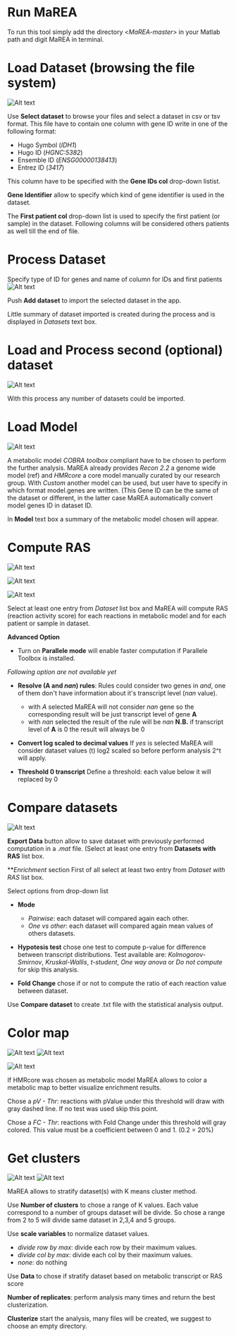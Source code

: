 # Run MaREA
To run this tool simply add the directory <*MaREA-master*> in your Matlab path and digit MaREA in terminal.

# Load Dataset (browsing the file system)

![Alt text](https://raw.githubusercontent.com/BIMIB-DISCo/MaREA/master/Images/dataset_loaded.png?raw=true "Title")

Use **Select dataset** to browse your files and select a dataset in csv or tsv format. This file have to contain one column with gene ID write in one of the following format:
- Hugo Symbol (*IDH1*)
- Hugo ID (*HGNC:5382*)
- Ensemble ID (*ENSG00000138413*)
- Entrez ID (*3417*)

This column have to be specified with the **Gene IDs col** drop-down listist.

**Gene Identifier** allow to specify which kind of gene identifier is used in the dataset.

The **First patient col** drop-down list is used to specify the first patient (or sample) in the dataset. Following columns will be considered others patients as well till the end of file.


# Process Dataset
Specify type of ID for genes and name of column for IDs and first patients
![Alt text](https://raw.githubusercontent.com/BIMIB-DISCo/MaREA/master/Images/addDataset.png?raw=true "Title")

Push **Add dataset** to import the selected dataset in the app.

Little summary of dataset imported is created during the process and is displayed in *Datasets* text box.

# Load and Process second (optional) dataset

![Alt text](https://raw.githubusercontent.com/BIMIB-DISCo/MaREA/master/Images/second_dataset.png?raw=true "Title")

With this process any number of datasets could be imported.

# Load Model
![Alt text](https://raw.githubusercontent.com/BIMIB-DISCo/MaREA/master/Images/metabolicModel.png?raw=true "Title")

A metabolic model *COBRA toolbox* compliant have to be chosen to perform the further analysis. MaREA already provides *Recon 2.2* a genome wide model (ref) and *HMRcore* a core model manually curated by our research group. 
With *Custom* another model can be used, but user have to specify in which format model.genes are written. (This Gene ID can be the same of the dataset or different, in the latter case MaREA automatically convert model genes ID in dataset ID.

In **Model** text box a summary of the metabolic model chosen will appear. 

# Compute RAS

![Alt text](https://raw.githubusercontent.com/BIMIB-DISCo/MaREA/master/Images/computeRAS.png?raw=true "Title")


![Alt text](https://raw.githubusercontent.com/BIMIB-DISCo/MaREA/master/Images/advancedOptions.png?raw=true "Title")


![Alt text](https://raw.githubusercontent.com/BIMIB-DISCo/MaREA/master/Images/RASready.png?raw=true "Title")


Select at least one entry from *Dataset* list box and MaREA will compute RAS (reaction activity score) for each reactions in metabolic model and for each patient or sample in dataset. 

**Advanced Option** 
 - Turn on **Parallele mode** will enable faster computation if Parallele Toolbox is installed.
 
 *Following option are not available yet*
 - **Resolve (A and *nan*) rules**: Rules could consider two genes in *and*, one of them don't have information about it's transcript level (*nan* value).
	- with *A* selected MaREA will not consider *nan* gene so the corresponding result will be just transcript level of gene **A**
	- with *nan* selected the result of the rule will be *nan*
	**N.B.** if transcript level of **A** is 0 the result will always be 0
	
 - **Convert log scaled to decimal values**
	If *yes* is selected MaREA will consider dataset values (t) log2 scaled so before perform analysis 2^t will apply.

 - **Threshold 0 transcript**
	Define a threshold: each value below it will replaced by 0


# Compare datasets
![Alt text](https://raw.githubusercontent.com/BIMIB-DISCo/MaREA/master/Images/compareDatasets.png?raw=true "Title")

**Export Data** button allow to save dataset with previously performed computation in a *.mat* file. (Select at least one entry from **Datasets with RAS** list box.


***Enrichment* section
First of all select at least two entry from *Dataset with RAS* list box.

Select options from drop-down list
 - **Mode**
	- *Pairwise*: each dataset will compared again each other.
	- *One vs other*: each dataset will compared again mean values of others datasets.

 - **Hypotesis test** chose one test to compute p-value for difference between transcript distributions. Test available are: *Kolmogorov-Smirnov*, *Kruskal-Wallis*, *t-student*, *One way anova* or *Do not compute* for skip this analysis.
 
 - **Fold Change** chose if or not to compute the ratio of each reaction value between dataset.
 
 Use **Compare dataset** to create .txt file with the statistical analysis output.
	
# Color map

![Alt text](https://raw.githubusercontent.com/BIMIB-DISCo/MaREA/master/Images/colorMap.png?raw=true "Title")
![Alt text](https://raw.githubusercontent.com/BIMIB-DISCo/MaREA/master/Images/map_enriched.png?raw=true "Title")

![Alt text](https://raw.githubusercontent.com/BIMIB-DISCo/MaREA/master/Images/mapDownloaded.png?raw=true "Title")

If HMRcore was chosen as metabolic model MaREA allows to color a metabolic map to better visualize enrichment results. 

Chose a *pV - Thr*: reactions with pValue under this threshold will draw with gray dashed line. If no test was used skip this point.

Chose a *FC - Thr*: reactions with Fold Change under this threshold will gray colored. This value must be a coefficient between 0 and 1. (0.2 = 20%)

# Get clusters

![Alt text](https://raw.githubusercontent.com/BIMIB-DISCo/MaREA/master/Images/getClusters.png?raw=true "Title")
![Alt text](https://raw.githubusercontent.com/BIMIB-DISCo/MaREA/master/Images/clustersDownloaded.png?raw=true "Title")

MaREA allows to stratify dataset(s) with K means cluster method.

Use **Number of clusters** to chose a range of K values. Each value correspond to a  number of groups dataset will be divide. So chose a range from 2 to 5 will divide same dataset in 2,3,4 and 5 groups. 

Use **scale variables** to normalize dataset values.
 - *divide row by max*: divide each row by their maximum values.
 - *divide col by max*: divide each col by their maximum values.
 - *none*: do nothing
 
Use **Data** to chose if stratify dataset based on metabolic transcript or RAS score

**Number of replicates**: perform analysis many times and return the best clusterization.

**Clusterize** start the analysis, many files will be created, we suggest to choose an empty directory.



